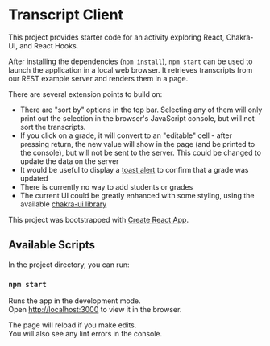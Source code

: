 # Transcript Client

This project provides starter code for an activity exploring React, Chakra-UI, and React Hooks.

After installing the dependencies (`npm install`), `npm start` can be used to launch the application
in a local web browser. It retrieves transcripts from our REST example server and renders them in a
page.

There are several extension points to build on:

- There are "sort by" options in the top bar. Selecting any of them will only print out the
  selection in the browser's JavaScript console, but will not sort the transcripts.
- If you click on a grade, it will convert to an "editable" cell - after pressing return, the new
  value will show in the page (and be printed to the console), but will not be sent to the server.
  This could be changed to update the data on the server
- It would be useful to display a [toast alert](https://chakra-ui.com/docs/components/toast) to
  confirm that a grade was updated
- There is currently no way to add students or grades
- The current UI could be greatly enhanced with some styling, using the available
  [chakra-ui library](https://chakra-ui.com/docs/components)

This project was bootstrapped with [Create React App](https://github.com/facebook/create-react-app).

## Available Scripts

In the project directory, you can run:

### `npm start`

Runs the app in the development mode.\
Open [http://localhost:3000](http://localhost:3000) to view it in the browser.

The page will reload if you make edits.\
You will also see any lint errors in the console.
